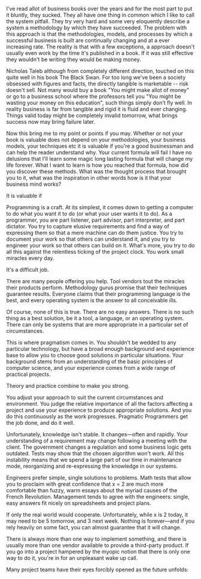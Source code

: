 I've read allot of business books over the years and for the most part to put it bluntly, they sucked. They all have one thing in common which I like to call the system pitfall. They try very hard and some very eloquently describe a system a methodology by which they have succeeded. The problem with this approach is that the methodologies, models, and processes by which a successful business is built are continually changing and at a ever increasing rate. The reality is that with a few exceptions, a approach doesn't usually even work by the time it's published in a book. If it was still effective they wouldn't be writing they would be making money.  

Nicholas Taleb although from completely different direction, touched on this quite well in his book The Black Swan. For too long we've been a society obsessed with figures and facts, the directly tangible is marketable -- risk doesn't sell. Not many would buy a book "You might make  allot of money" or go to a business school where the professors tell you "You might be wasting your money on this education", such things simply don't fly well. In reality business is far from tangible and rigid it is fluid and ever changing. Things valid today might be completely invalid tomorrow, what brings success now may bring failure later.


Now this bring me to my point or points if you may. Whether or not your book is valuable does not depend on your methodologies, your business models, your techniques etc it is valuable if you're a good businessman and can help the reader understand why. Your current formula will fail I have no delusions that I'll learn some magic long lasting formula that will change my life forever. What I want to learn is how you reached that formula, how did you discover these methods. What was the thought process that brought you to it, what was the inspiration in other words how is it that your business mind works? 


  It is valuable if     


Programming is a craft. At its simplest, it comes down to getting a computer to do what you want it to do (or what your user wants it to do). As a programmer, you are part listener, part advisor, part interpreter, and part dictator. You try to capture elusive requirements and find a way of expressing them so that a mere machine can do them justice. You try to document your work so that others can understand it, and you try to engineer your work so that others can build on it. What's more, you try to do all this against the relentless ticking of the project clock. You work small miracles every day.

It's a difficult job.

There are many people offering you help. Tool vendors tout the miracles their products perform. Methodology gurus promise that their techniques guarantee results. Everyone claims that their programming language is the best, and every operating system is the answer to all conceivable ills.

Of course, none of this is true. There are no easy answers. There is no such thing as a best solution, be it a tool, a language, or an operating system. There can only be systems that are more appropriate in a particular set of circumstances.

This is where pragmatism comes in. You shouldn't be wedded to any particular technology, but have a broad enough background and experience base to allow you to choose good solutions in particular situations. Your background stems from an understanding of the basic principles of computer science, and your experience comes from a wide range of practical projects. 

Theory and practice combine to make you strong.

You adjust your approach to suit the current circumstances and environment. You judge the relative importance of all the factors affecting a project and use your experience to produce appropriate solutions. And you do this continuously as the work progresses. Pragmatic Programmers get the job done, and do it well.          

Unfortunately, knowledge isn't stable. It changes—often and rapidly. Your understanding of a requirement may change following a meeting with the client. The government changes a regulation and some business logic gets outdated. Tests may show that the chosen algorithm won't work. All this instability means that we spend a large part of our time in maintenance mode, reorganizing and re-expressing the knowledge in our systems.      

Engineers prefer simple, single solutions to problems. Math tests that allow you to proclaim with great confidence that x = 2 are much more comfortable than fuzzy, warm essays about the myriad causes of the French Revolution. Management tends to agree with the engineers: single, easy answers fit nicely on spreadsheets and project plans.

If only the real world would cooperate. Unfortunately, while x is 2 today, it may need to be 5 tomorrow, and 3 next week. Nothing is forever—and if you rely heavily on some fact, you can almost guarantee that it will change.

There is always more than one way to implement something, and there is usually more than one vendor available to provide a third-party product. If you go into a project hampered by the myopic notion that there is only one way to do it, you're in for an unpleasant wake up call. 

Many project teams have their eyes forcibly opened as the future unfolds: